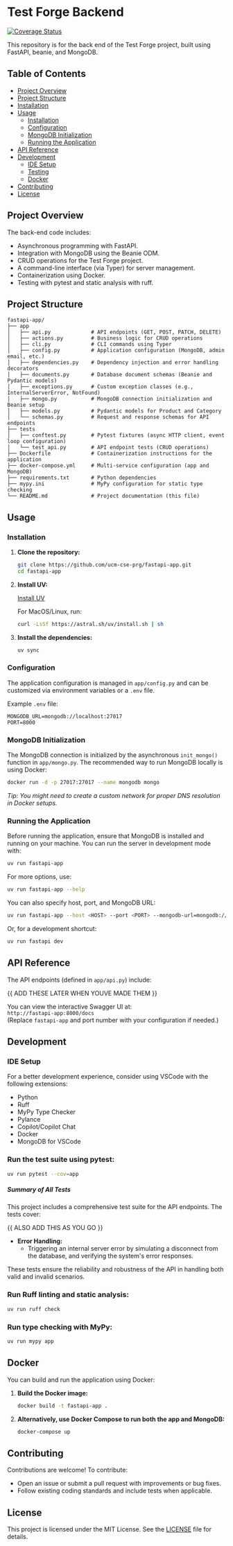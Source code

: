 # Test Forge Backend

[![Coverage Status](https://coveralls.io/repos/github/ucm-cse-prg/fastapi-app/badge.svg?branch=main)](https://coveralls.io/github/ucm-cse-prg/fastapi-app?branch=main)

This repository is for the back end of the Test Forge project, built using FastAPI, beanie, and MongoDB. 

## Table of Contents

- [Project Overview](#project-overview)
- [Project Structure](#project-structure)
- [Installation](#installation)
- [Usage](#usage)
    - [Installation](#installation)
    - [Configuration](#configuration)
    - [MongoDB Initialization](#mongodb-initialization)
    - [Running the Application](#running-the-application)
- [API Reference](#api-reference)
- [Development](#development)
    - [IDE Setup](#ide-setup)
    - [Testing](#testing)
    - [Docker](#docker)
- [Contributing](#contributing)
- [License](#license)

## Project Overview

The back-end code includes:

- Asynchronous programming with FastAPI.
- Integration with MongoDB using the Beanie ODM.
- CRUD operations for the Test Forge project.
- A command-line interface (via Typer) for server management.
- Containerization using Docker.
- Testing with pytest and static analysis with ruff.

## Project Structure

```
fastapi-app/
├── app
│   ├── api.py             # API endpoints (GET, POST, PATCH, DELETE)
│   ├── actions.py         # Business logic for CRUD operations
│   ├── cli.py             # CLI commands using Typer
│   ├── config.py          # Application configuration (MongoDB, admin email, etc.)
│   ├── dependencies.py    # Dependency injection and error handling decorators
│   ├── documents.py       # Database document schemas (Beanie and Pydantic models)
│   ├── exceptions.py      # Custom exception classes (e.g., InternalServerError, NotFound)
│   ├── mongo.py           # MongoDB connection initialization and Beanie setup
│   ├── models.py          # Pydantic models for Product and Category
│   └── schemas.py         # Request and response schemas for API endpoints
├── tests
│   ├── conftest.py        # Pytest fixtures (async HTTP client, event loop configuration)
│   └── test_api.py        # API endpoint tests (CRUD operations)
├── Dockerfile             # Containerization instructions for the application
├── docker-compose.yml     # Multi-service configuration (app and MongoDB)
├── requirements.txt       # Python dependencies
├── mypy.ini               # MyPy configuration for static type checking
└── README.md              # Project documentation (this file)
```

## Usage

### Installation

1. **Clone the repository:**

   ```bash
   git clone https://github.com/ucm-cse-prg/fastapi-app.git
   cd fastapi-app
   ```

2. **Install UV:**

   [Install UV](https://docs.astral.sh/uv/getting-started/installation/)

   For MacOS/Linux, run:

   ```bash
   curl -LsSf https://astral.sh/uv/install.sh | sh
   ```

3. **Install the dependencies:**

   ```bash
   uv sync
   ```

### Configuration

The application configuration is managed in `app/config.py` and can be customized via environment variables or a `.env` file.

Example `.env` file:

```plaintext
MONGODB_URL=mongodb://localhost:27017
PORT=8000
```

### MongoDB Initialization

The MongoDB connection is initialized by the asynchronous `init_mongo()` function in `app/mongo.py`. The recommended way to run MongoDB locally is using Docker:

```bash
docker run -d -p 27017:27017 --name mongodb mongo
```

*Tip: You might need to create a custom network for proper DNS resolution in Docker setups.*

### Running the Application

Before running the application, ensure that MongoDB is installed and running on your machine. You can run the server in development mode with:

```bash
uv run fastapi-app
```

For more options, use:

```bash
uv run fastapi-app --help
```

You can also specify host, port, and MongoDB URL:

```bash
uv run fastapi-app --host <HOST> --port <PORT> --mongodb-url=mongodb://localhost:27017
```

Or, for a development shortcut:

```bash
uv run fastapi dev
```

## API Reference

The API endpoints (defined in `app/api.py`) include:

{{ ADD THESE LATER WHEN YOUVE MADE THEM }} 

You can view the interactive Swagger UI at:  
`http://fastapi-app:8000/docs`  
(Replace `fastapi-app` and port number with your configuration if needed.)

## Development

### IDE Setup

For a better development experience, consider using VSCode with the following extensions:
- Python
- Ruff
- MyPy Type Checker
- Pylance
- Copilot/Copilot Chat
- Docker
- MongoDB for VSCode

### Run the test suite using pytest:

```bash
uv run pytest --cov=app
```

##### Summary of All Tests

This project includes a comprehensive test suite for the API endpoints. The tests cover:

{{ ALSO ADD THIS AS YOU GO }} 

- **Error Handling:**
    - Triggering an internal server error by simulating a disconnect from the database, and verifying the system's error responses.

These tests ensure the reliability and robustness of the API in handling both valid and invalid scenarios.

### Run Ruff linting and static analysis:

```bash
uv run ruff check
```

### Run type checking with MyPy:

```bash
uv run mypy app
```

## Docker

You can build and run the application using Docker:

1. **Build the Docker image:**

   ```bash
   docker build -t fastapi-app .
   ```

2. **Alternatively, use Docker Compose to run both the app and MongoDB:**

   ```bash
   docker-compose up
   ```

## Contributing

Contributions are welcome! To contribute:

- Open an issue or submit a pull request with improvements or bug fixes.
- Follow existing coding standards and include tests when applicable.

## License

This project is licensed under the MIT License. See the [LICENSE](LICENSE) file for details.

